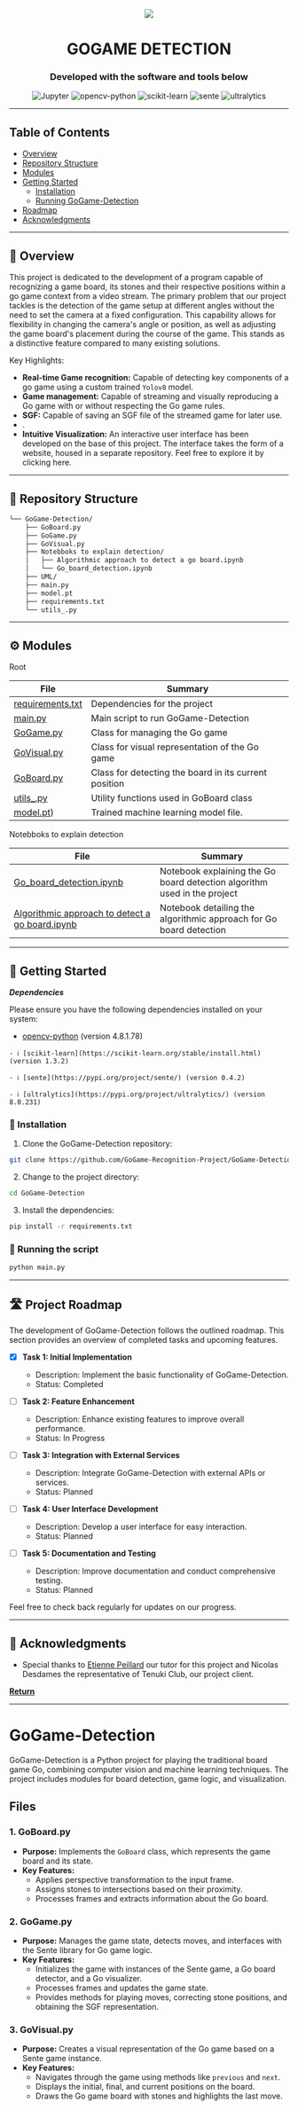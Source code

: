 
<div align="center">
    <img src="img/GoStreamLogoTitleRight.png">
    <h1>GOGAME DETECTION</h1>

<h3>Developed with the software and tools below</h3>
<p align="center">
    <img src="https://img.shields.io/badge/Jupyter-F37626.svg?style=flat-square&logo=Jupyter&logoColor=white" alt="Jupyter" />
    <img src="https://img.shields.io/badge/opencv--python-4.8.1.78-blue?style=flat-square&logo=opencv" alt="opencv-python" />
    <img src="https://img.shields.io/badge/scikit--learn-1.3.2-orange?style=flat-square&logo=scikit-learn" alt="scikit-learn" />
    <img src="https://img.shields.io/badge/sente-0.4.2-yellow?style=flat-square&logoColor=white" alt="sente" />
    <img src="https://img.shields.io/badge/ultralytics-8.0.231-brightgreen?style=flat-square&logoColor=white" alt="ultralytics" />
</p>
</div>

---

## Table of Contents
- [Overview](#overview)
- [Repository Structure](#repository-structure)
- [Modules](#modules)
- [Getting Started](#getting-started)
    - [Installation](#installation)
    - [Running GoGame-Detection](#running-gogame-detection)
- [Roadmap](#roadmap)
- [Acknowledgments](#acknowledgments)


---


## 📍 Overview

This project is dedicated to the development of a program capable of recognizing a game board, its stones and their respective positions within a go game context from a video stream.
The primary problem that our project tackles is the detection of the game setup at different angles without the need to set the camera at a fixed configuration. This capability allows for flexibility in changing the camera's angle or position, as well as adjusting the game board's placement during the course of the game. This stands as a distinctive feature compared to many existing solutions.


Key Highlights:
- **Real-time Game recognition:** Capable of detecting key components of a go game using a custom trained `Yolov8` model.
- **Game management:** Capable of streaming and visually reproducing a Go game with or without respecting the Go game rules.
- **SGF:** Capable of saving an SGF file of the streamed game for later use. 
- .
- **Intuitive Visualization:** An interactive user interface has been developed on the base of this project. The interface takes the form of a website, housed in a separate repository. Feel free to explore it by clicking here.



---

## 📂 Repository Structure

```sh
└── GoGame-Detection/
    ├── GoBoard.py
    ├── GoGame.py
    ├── GoVisual.py
    ├── Notebboks to explain detection/
    │   ├── Algorithmic approach to detect a go board.ipynb
    │   └── Go_board_detection.ipynb
    ├── UML/
    ├── main.py
    ├── model.pt
    ├── requirements.txt
    └── utils_.py

```

---


## ⚙️ Modules

<summary>Root</summary>

| File                                                                                                          | Summary                   |
| ---                                                                                                           | ---                       |
| [requirements.txt](https://github.com/GoGame-Recognition-Project/GoGame-Detection/blob/main/requirements.txt) | Dependencies for the project |
| [main.py](https://github.com/GoGame-Recognition-Project/GoGame-Detection/blob/main/main.py)                   | Main script to run GoGame-Detection |
| [GoGame.py](https://github.com/GoGame-Recognition-Project/GoGame-Detection/blob/main/GoGame.py)               | Class for managing the Go game |
| [GoVisual.py](https://github.com/GoGame-Recognition-Project/GoGame-Detection/blob/main/GoVisual.py)           | Class for visual representation of the Go game |
| [GoBoard.py](https://github.com/GoGame-Recognition-Project/GoGame-Detection/blob/main/GoBoard.py)             | Class for detecting the board in its current position |
| [utils_.py](https://github.com/GoGame-Recognition-Project/GoGame-Detection/blob/main/utils_.py)               | Utility functions used in GoBoard class |
| [model.pt](https://github.com/GoGame-Recognition-Project/GoGame-Detection/blob/main/model.pt))                | Trained machine learning model file. |



<summary>Notebboks to explain detection</summary>

| File                               | Summary                   |
| ---                                | ---                       |
| [Go_board_detection.ipynb](https://github.com/GoGame-Recognition-Project/GoGame-Detection/blob/main/Notebooks_to_explain_detection/Go_board_detection.ipynb)                                                    | Notebook explaining the Go board detection algorithm used in the project |
| [Algorithmic approach to detect a go board.ipynb](https://github.com/GoGame-Recognition-Project/GoGame-Detection/blob/main/Notebooks_to_explain_detection/Algorithmic_approach_to_detect_a_go_board.ipynb) | Notebook detailing the algorithmic approach for Go board detection |


---

## 🚀 Getting Started

***Dependencies***

Please ensure you have the following dependencies installed on your system:

- [opencv-python](https://pypi.org/project/opencv-python/) (version 4.8.1.78)

`- ℹ️ [scikit-learn](https://scikit-learn.org/stable/install.html) (version 1.3.2)`

`- ℹ️ [sente](https://pypi.org/project/sente/) (version 0.4.2)`

`- ℹ️ [ultralytics](https://pypi.org/project/ultralytics/) (version 8.0.231)`

### 🔧 Installation

1. Clone the GoGame-Detection repository:
```sh
git clone https://github.com/GoGame-Recognition-Project/GoGame-Detection.git
```

2. Change to the project directory:
```sh
cd GoGame-Detection
```

3. Install the dependencies:
```sh
pip install -r requirements.txt
```


### 🤖 Running the script

```sh
python main.py
```

---


## 🛣 Project Roadmap

The development of GoGame-Detection follows the outlined roadmap. This section provides an overview of completed tasks and upcoming features.

- [x] **Task 1: Initial Implementation**
  - Description: Implement the basic functionality of GoGame-Detection.
  - Status: Completed

- [ ] **Task 2: Feature Enhancement**
  - Description: Enhance existing features to improve overall performance.
  - Status: In Progress

- [ ] **Task 3: Integration with External Services**
  - Description: Integrate GoGame-Detection with external APIs or services.
  - Status: Planned

- [ ] **Task 4: User Interface Development**
  - Description: Develop a user interface for easy interaction.
  - Status: Planned

- [ ] **Task 5: Documentation and Testing**
  - Description: Improve documentation and conduct comprehensive testing.
  - Status: Planned

Feel free to check back regularly for updates on our progress.

---


## 👏 Acknowledgments

- Special thanks to [Etienne Peillard](https://github.com/EPeillard) our tutor for this project and Nicolas Desdames the representative of Tenuki Club, our project client.

[**Return**](#Top)

---


# GoGame-Detection

GoGame-Detection is a Python project for playing the traditional board game Go, combining computer vision and machine learning techniques. The project includes modules for board detection, game logic, and visualization.

## Files

### 1. GoBoard.py
- **Purpose:** Implements the `GoBoard` class, which represents the game board and its state.
- **Key Features:**
  - Applies perspective transformation to the input frame.
  - Assigns stones to intersections based on their proximity.
  - Processes frames and extracts information about the Go board.

### 2. GoGame.py
- **Purpose:** Manages the game state, detects moves, and interfaces with the Sente library for Go game logic.
- **Key Features:**
  - Initializes the game with instances of the Sente game, a Go board detector, and a Go visualizer.
  - Processes frames and updates the game state.
  - Provides methods for playing moves, correcting stone positions, and obtaining the SGF representation.

### 3. GoVisual.py
- **Purpose:** Creates a visual representation of the Go game based on a Sente game instance.
- **Key Features:**
  - Navigates through the game using methods like `previous` and `next`.
  - Displays the initial, final, and current positions on the board.
  - Draws the Go game board with stones and highlights the last move.
